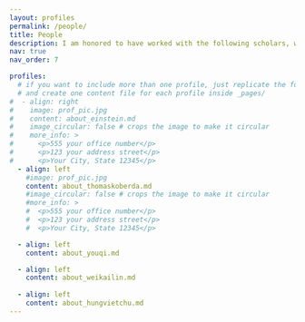 ```yaml
---
layout: profiles
permalink: /people/
title: People
description: I am honored to have worked with the following scholars, whose knowledge of the curriculum, research, and more has greatly benefited me in countless ways.
nav: true
nav_order: 7

profiles:
  # if you want to include more than one profile, just replicate the following block
  # and create one content file for each profile inside _pages/
#  - align: right
#    image: prof_pic.jpg
#    content: about_einstein.md
#    image_circular: false # crops the image to make it circular
#    more_info: >
#      <p>555 your office number</p>
#      <p>123 your address street</p>
#      <p>Your City, State 12345</p>
  - align: left
    #image: prof_pic.jpg
    content: about_thomaskoberda.md
    #image_circular: false # crops the image to make it circular
    #more_info: >
    #  <p>555 your office number</p>
    #  <p>123 your address street</p>
    #  <p>Your City, State 12345</p>

  - align: left
    content: about_youqi.md

  - align: left
    content: about_weikailin.md 
    
  - align: left
    content: about_hungvietchu.md 
---
```


